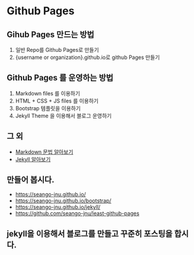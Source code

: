 
# Github Pages

## Gihub Pages 만드는 방법
1. 일반 Repo를 Github Pages로 만들기
2. {username or organization}.github.io로 github Pages 만들기

## Github Pages 를 운영하는 방법
1. Markdown files 를 이용하기
2. HTML + CSS + JS files 를 이용하기
3. Bootstrap 템플릿을 이용하기
4. Jekyll Theme 을 이용해서 블로그 운영하기

## 그 외
- [Markdown 문법 알아보기](markdown)
- [Jekyll 알아보기](https://jekyllrb.com/docs/step-by-step/01-setup/)

## 만들어 봅시다.
- https://seango-jnu.github.io/
- https://seango-jnu.github.io/bootstrap/
- https://seango-jnu.github.io/jekyll/
- https://github.com/seango-jnu/least-github-pages

## jekyll을 이용해서 블로그를 만들고 꾸준히 포스팅을 합시다.
